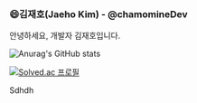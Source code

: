 ### 😄김재호(Jaeho Kim) - @chamomineDev
안녕하세요, 개발자 김재호입니다.

   

<!-- github Stats -->
![Anurag's GitHub stats](https://github-readme-stats.vercel.app/api?username=chamominedev&show_icons=true&theme=merko)
  
<!-- 백준 티어 표기 -->
  
[![Solved.ac
프로필](http://mazassumnida.wtf/api/v2/generate_badge?boj=chamominedev)](https://solved.ac/chamominedev)

 
 
 
 


Sdhdh
